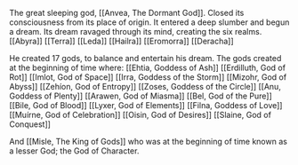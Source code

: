 The great sleeping god, [[Anvea, The Dormant God]]. Closed its consciousness from its place of origin. It entered a deep slumber and begun a dream.
Its dream ravaged through its mind, creating the six realms.
[[Abyra]]
[[Terra]]
[[Leda]]
[[Hailra]]
[[Eromorra]]
[[Deracha]]


He created 17 gods, to balance and entertain his dream.
The gods created at the beginning of time where:
[[Ehtia, Goddess of Ash]]
[[Erdilluth, God of Rot]]
[[Imlot, God of Space]]
[[Irra, Goddess of the Storm]]
[[Mizohr, God of Abyss]]
[[Zehíon, God of Entropy]]
[[Zoses, Goddess of the Circle]]
[[Anu, Goddess of Plenty]]
[[Arawen, God of Miasma]]
[[Bel, God of the Pure]]
[[Bile, God of Blood]]
[[Lyxer, God of Elements]]
[[Filna, Goddess of Love]]
[[Muírne, God of Celebration]]
[[Oisin, God of Desires]]
[[Slaine, God of Conquest]]

And [[Misle, The King of Gods]] who was at the beginning of time known as a lesser God; the God of Character.
